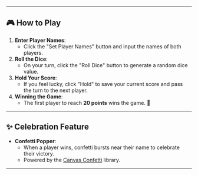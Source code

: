 
---

## 🎮 How to Play
1. **Enter Player Names**:
   - Click the "Set Player Names" button and input the names of both players.
2. **Roll the Dice**:
   - On your turn, click the "Roll Dice" button to generate a random dice value.
3. **Hold Your Score**:
   - If you feel lucky, click "Hold" to save your current score and pass the turn to the next player.
4. **Winning the Game**:
   - The first player to reach **20 points** wins the game. 🎉

---

## ✨ Celebration Feature
- **Confetti Popper**:
   - When a player wins, confetti bursts near their name to celebrate their victory.
   - Powered by the [Canvas Confetti](https://github.com/catdad/canvas-confetti) library.

---


